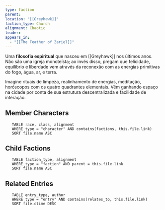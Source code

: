 ```yaml
---
type: faction
parent: 
location: "[[Greyhawk]]"
faction_type: Church
alignment: Chaotic
leader: 
appears_in:
  - "[[The Feather of Zariel]]"
---
```

Uma **filosofia espiritual** que nasceu em [[Greyhawk]] nos últimos anos. Não são uma igreja monoteísta; ao invés disso, pregam que felicidade, equilíbrio e liberdade vem através da reconexão com as energias primitivas do fogo, água, ar, e terra. 

Imagine rituais de limpeza, realinhamento de energias, meditação, horóscopos com os quatro quadrantes elementais. Vêm ganhando espaço na cidade por conta de sua estrutura descentralizada e facilidade de interação. 



<!-- DYNAMIC:related-entries -->

## Member Characters

 ```dataview
    TABLE race, class, alignment
    WHERE type = "character" AND contains(factions, this.file.link)
    SORT file.name ASC
 ```

## Child Factions

 ```dataview
    TABLE faction_type, alignment
    WHERE type = "faction" AND parent = this.file.link
    SORT file.name ASC
 ```

## Related Entries

 ```dataview
    TABLE entry_type, author
    WHERE type = "entry" AND contains(relates_to, this.file.link)
    SORT file.ctime DESC
```

<!-- /DYNAMIC -->
